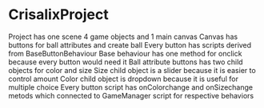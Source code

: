 # CrisalixProject
Project has one scene 4 game objects and 1 main canvas
Canvas has buttons for ball attributes and create ball
Every button has scripts derived from BaseButtonBehaviour 
Base behaviour has one method for onclick because every button would need it
Ball attribute buttons has two child objects for color and size 
Size child object is a slider because it is easier to control amount
Color child object is dropdown because it is useful for multiple choice
Every button script has onColorchange and onSizechange metods which connected to GameManager script for respective behaviors
